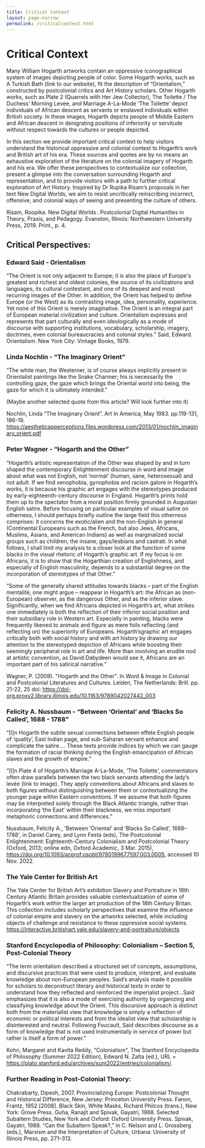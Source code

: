 ```yaml
---
title: Critical Context
layout: page-narrow
permalink: /criticalcontext.html
---
```


# Critical Context 

Many William Hogarth artworks contain an oppressive iconographical system of images depicting people of color. Some Hogarth works, such as A Turkish Bath (link to our website), fit the description of “Orientalism,” constructed by postcolonial critics and Art History scholars. Other Hogarth works, such as Plate 2 (Quarrels with Her Jew Collector), The Toilette / The Duchess’ Morning Levee, and Marriage A-La-Mode ‘The Toilette’ depict individuals of African descent as servants or enslaved individuals within British society. In these images, Hogarth depicts people of Middle Eastern and African descent in denigrating positions of inferiority or servitude without respect towards the cultures or people depicted.

In this section we provide important critical context to help visitors understand the historical oppressive and colonial context to Hogarth’s work and British art of his era. These sources and quotes are by no means an exhaustive exploration of the literature on the colonial imagery of Hogarth and his era. We offer these perspectives to contextualize our collection, present a glimpse into the conversation surrounding Hogarth and representation, and to provide visitors with a path to further critical exploration of Art History. Inspired by Dr Rupika Risam’s proposals in her text New Digital Worlds, we aim to resist uncritically reinscribing incorrect, offensive, and colonial ways of seeing and presenting the culture of others. 


Risam, Roopika. New Digital Worlds : Postcolonial Digital Humanities in Theory, Praxis, and Pedagogy. Evanston, Illinois: Northwestern University Press, 2019. Print., p. 4.


## Critical Perspectives:

### Edward Said - Orientalism

“The Orient is not only adjacent to Europe; it is also the place of Europe's greatest and richest and oldest colonies, the source of its civilizations and languages, its cultural contestant, and one of its deepest and most recurring images of the Other. In addition, the Orient has helped to define Europe (or the West) as its contrasting image, idea, personality, experience. Yet none of this Orient is merely imaginative. The Orient is an integral part of European material civilization and culture. Orientalism expresses and represents that part culturally and even ideologically as a mode of discourse with supporting institutions, vocabulary, scholarship, imagery, doctrines, even colonial bureaucracies and colonial styles.”
Said, Edward. Orientalism.  New York City: Vintage Books, 1979.


### Linda Nochlin - “The Imaginary Orient”

“The white man, the Westerner, is of course always implicitly present in Orientalist paintings like the Snake Charmer; his is necessarily the controlling gaze, the gaze which brings the Oriental world into being, the gaze for which it is ultimately intended.” 

(Maybe another selected quote from this article? Will look further into it)


Nochlin, Linda “The Imaginary Orient”. Art In America, May 1983. pp.119-131, 186-19. https://aestheticapperceptions.files.wordpress.com/2013/01/nochlin_imaginary_orient.pdf


### Peter Wagner - “Hogarth and the Other”

“Hogarth’s artistic representation of the Other was shaped by and in turn shaped the contemporary Enlightenment discourse in word and image about what was not English, not ‘normal’ (human, sane, heterosexual) and not adult. If we find xenophobia, gynophobia and racism galore in Hogarth’s works, it is because his graphic art engages with the stereotypes produced by early-eighteenth-century discourse in England. Hogarth’s prints hold them up to the spectator from a moral position firmly grounded in Augustan English satire. Before focusing on particular examples of visual satire on otherness, I should perhaps briefly outline the large field this otherness comprises: it concerns the exotic/alien and the non-English in general (Continental Europeans such as the French, but also Jews, Africans, Muslims, Asians, and American Indians) as well as marginalized social groups such as children, the insane, gays/lesbians and castrati. In what follows, I shall limit my analysis to a closer look at the function of some blacks in the visual rhetoric of Hogarth’s graphic art. If my focus is on Africans, it is to show that the Hogarthian creation of Englishness, and especially of English masculinity, depends to a substantial degree on the incorporation of stereotypes of that Other.”

“Some of the generally shared attitudes towards blacks – part of the English mentalité, one might argue – reappear in Hogarth’s art: the African as (non-European) observer, as the dangerous Other, and as the inferior slave. Significantly, when we find Africans depicted in Hogarth’s art, what strikes one immediately is both the reflection of their inferior social position and their subsidiary role in Western art. Especially in painting, blacks were frequently likened to animals and figure as mere foils reflecting (and reflecting on) the superiority of Europeans. Hogarth’sgraphic art engages critically both with social history and with art history by drawing our attention to the stereotyped depiction of Africans while boosting their seemingly peripheral role in art and life. More than involving an erudite nod at artistic convention, as David Dabydeen would see it, Africans are an important part of his satirical narrative.”


Wagner, P. (2009). "Hogarth and the Other". In Word & Image in Colonial and Postcolonial Literatures and Cultures. Leiden, The Netherlands: Brill. pp. 21-22, 25
doi: https://doi-org.proxy2.library.illinois.edu/10.1163/9789042027442_003


### Felicity A. Nussbaum - “Between ‘Oriental’ and ‘Blacks So Called’, 1688 - 1788”

“[I]n Hogarth the subtle sexual connections between effete English people of ‘quality’, East Indian page, and sub-Saharan servant enhance and complicate the satire…. These texts provide indices by which we can gauge the formation of racial thinking during the English emancipation of African slaves and the growth of empire.”

“[I]n Plate 4 of Hogarth’s Marriage A-La-Mode, ‘The Toilette’, commentators often draw parallels between the two black servants attending the lady’s levée (link to image). They apply conventions about Africans and slaves to both figures without distinguishing between them or contextualizing the younger page within Eastern conventions. If we assume that both figures may be interpreted solely through the Black Atlantic triangle, rather than incorporating ‘the East’ within their blackness, we miss important metaphoric connections and differences.”


Nussbaum, Felicity A., 'Between ‘Oriental’ and ‘Blacks So Called’, 1688–1788', in Daniel Carey, and Lynn Festa (eds), The Postcolonial Enlightenment: Eighteenth-Century Colonialism and Postcolonial Theory (Oxford, 2013; online edn, Oxford Academic, 3 Mar. 2015), https://doi.org/10.1093/acprof:osobl/9780199677597.003.0005, accessed 10 Nov. 2022.


### The Yale Center for British Art

The Yale Center for British Art’s exhibition Slavery and Portraiture in 18th Century Atlantic Britain provides valuable contextualization of some of Hogarth’s work within the larger art production of the 18th Century Britan. This collection includes scholarly perspectives that examine the influence of colonial empire and slavery on the artworks selected, while including objects of challenge and resistance to these oppressive social systems. 
https://interactive.britishart.yale.edu/slavery-and-portraiture/objects


### Stanford Encyclopedia of Philosophy: Colonialism – Section 5, Post-Colonial Theory

“The term orientalism described a structured set of concepts, assumptions, and discursive practices that were used to produce, interpret, and evaluate knowledge about non-European peoples. Said’s analysis made it possible for scholars to deconstruct literary and historical texts in order to understand how they reflected and reinforced the imperialist project…Said emphasizes that it is also a mode of exercising authority by organizing and classifying knowledge about the Orient. This discursive approach is distinct both from the materialist view that knowledge is simply a reflection of economic or political interests and from the idealist view that scholarship is disinterested and neutral. Following Foucault, Said describes discourse as a form of knowledge that is not used instrumentally in service of power but rather is itself a form of power.”

Kohn, Margaret and Kavita Reddy, "Colonialism", The Stanford Encyclopedia of Philosophy (Summer 2022 Edition), Edward N. Zalta (ed.), URL = <https://plato.stanford.edu/archives/sum2022/entries/colonialism/>.


### Further Reading in Post-Colonial Theory:

Chakrabarty, Dipesh, 2007. Provincializing Europe: Postcolonial Thought and Historical Difference, New Jersey: Princeton University Press.
Fanon, Frantz, 1952 [2008]. Black Skin, White Masks, Richard Philcox (trans.), New York: Grove Press.
Guha, Ranajit and Spivak, Gayatri, 1988. Selected Subaltern Studies, New York and Oxford: Oxford University Press.
Spivak, Gayatri, 1988. “Can the Subaltern Speak?,” in C. Nelson and L. Grossberg (eds.), Marxism and the Interpretation of Culture, Urbana: University of Illinois Press, pp. 271–313.


